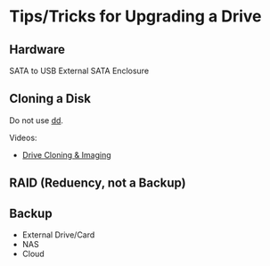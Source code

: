 # Tips/Tricks for Upgrading a Drive

## Hardware
SATA to USB
External SATA Enclosure

## Cloning a Disk

Do not use [dd](https://en.wikipedia.org/wiki/Dd_(Unix)).

Videos:
- [Drive Cloning & Imaging](https://www.youtube.com/embed/UTsq-HHz0Ss)

## RAID (Reduency, not a Backup)

## Backup
- External Drive/Card
- NAS
- Cloud
